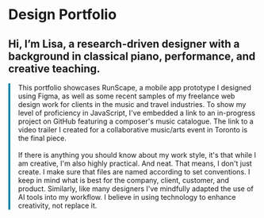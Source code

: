 # Design Portfolio

## Hi, I’m Lisa, a research-driven designer with a background in classical piano, performance, and creative teaching.
<div style="border-left: 4px solid #1383A6; padding-left: 16px;">
This portfolio showcases RunScape, a mobile app prototype I designed using Figma, as well as some recent samples of my freelance web design work for clients in the music and travel industries. To show my level of proficiency in JavaScript, I've embedded a link to an in-progress project on GitHub featuring a composer's music catalogue. The link to a video trailer I created for a collaborative music/arts event in Toronto is the final piece.</br></br>
If there is anything you should know about my work style, it's that while I am creative, I'm also highly practical. And neat. That means, I don't just create. I make sure that files are named according to set conventions. I keep in mind what is best for the company, client, customer, and product. Similarly, like many designers I've mindfully adapted the use of AI tools into my workflow. I believe in using technology to enhance creativity, not replace it.
</div>